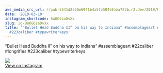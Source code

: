 ```yaml
---
aws_media_src_url: //pub-5541d2355e6941b4a5fe50450aba723b.r2.dev/2019/03/2019-03-10_04-21-20_UTC.jpg
date: '2019-03-10'
instagram_shortcode: Bu0G6zaDvXx
slug: ig-Bu0G6zaDvXx
title: '“Bullet Head Buddha II” on his way to Indiana” #assemblageart #22caliber #longrifles
  #223caliber #typewriterkeys'
---
```


“Bullet Head Buddha II” on his way to Indiana” #assemblageart #22caliber #longrifles #223caliber #typewriterkeys 

![](//pub-5541d2355e6941b4a5fe50450aba723b.r2.dev/2019/03/2019-03-10_04-21-20_UTC.jpg)   
[View on Instagram](https://www.instagram.com/p/Bu0G6zaDvXx/)